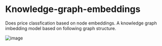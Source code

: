 # Knowledge-graph-embeddings
Does price classfication based on node embeddings.
A knowledge graph imbedding model based on following graph structure.

![image](https://user-images.githubusercontent.com/20085832/91324306-8b5be480-e7df-11ea-81e9-fbd9a647589c.png)
